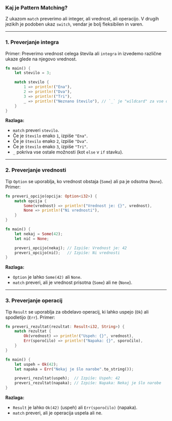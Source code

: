 ### Kaj je Pattern Matching?
Z ukazom `match` preverimo ali integer, ali vrednost, ali operacijo. V drugih jezikih je podoben ukaz `switch`, vendar je bolj fleksibilen in varen.

---

### 1. Preverjanje integra
Primer: Preverimo vrednost celega števila ali `integra` in izvedemo različne ukaze glede na njegovo vrednost.

```rust
fn main() {
    let stevilo = 3;

    match stevilo {
        1 => println!("Ena"),
        2 => println!("Dva"),
        3 => println!("Tri"),
        _ => println!("Neznano število"), // `_` je "wildcard" za vse ostale primere
    }
}
```

**Razlaga:**
- `match` preveri `stevilo`.
- Če je `število` enako `1`, izpiše `"Ena"`.
- Če je `število` enako `2`, izpiše `"Dva"`.
- Če je `število` enako `3`, izpiše `"Tri"`.
- `_` pokriva vse ostale možnosti (kot `else` v `if` stavku).

---

### 2. Preverjanje vrednosti
Tip `Option` se uporablja, ko vrednost obstaja (`Some`) ali pa je odsotna (`None`). Primer:

```rust
fn preveri_opcijo(opcija: Option<i32>) {
    match opcija {
        Some(vrednost) => println!("Vrednost je: {}", vrednost),
        None => println!("Ni vrednosti"),
    }
}

fn main() {
    let nekaj = Some(42);
    let nič = None;

    preveri_opcijo(nekaj); // Izpiše: Vrednost je: 42
    preveri_opcijo(nič);   // Izpiše: Ni vrednosti
}
```

**Razlaga:**
- `Option` je lahko `Some(42)` ali `None`.
- `match` preveri, ali je vrednost prisotna (`Some`) ali ne (`None`).

---

### 3. Preverjanje operacij
Tip `Result` se uporablja za obdelavo operacij, ki lahko uspejo (`Ok`) ali spodletijo (`Err`). Primer:

```rust
fn preveri_rezultat(rezultat: Result<i32, String>) {
    match rezultat {
        Ok(vrednost) => println!("Uspeh: {}", vrednost),
        Err(sporočilo) => println!("Napaka: {}", sporočilo),
    }
}

fn main() {
    let uspeh = Ok(42);
    let napaka = Err("Nekaj je šlo narobe".to_string());

    preveri_rezultat(uspeh);  // Izpiše: Uspeh: 42
    preveri_rezultat(napaka); // Izpiše: Napaka: Nekaj je šlo narobe
}
```

**Razlaga:**
- `Result` je lahko `Ok(42)` (uspeh) ali `Err(sporočilo)` (napaka).
- `match` preveri, ali je operacija uspela ali ne.

